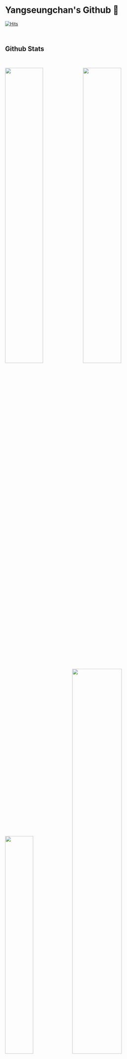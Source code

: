 # Yangseungchan's Github 🧪

[![Hits](https://hits.seeyoufarm.com/api/count/incr/badge.svg?url=https%3A%2F%2Fgithub.com%2FYangseungchan&count_bg=%23A29BFE&title_bg=%236C5CE7&icon=&icon_color=%23E7E7E7&title=HITS&edge_flat=false)](https://hits.seeyoufarm.com)

</br>

## Github Stats
<br/>

<p align="left">
  <img width="49.5%" src="https://github-readme-stats.vercel.app/api?username=Yangseungchan&show_icons=true&theme=dracula&hide_border=true" />
  <img width="49.5%" src="https://github-readme-streak-stats.herokuapp.com/?user=Yangseungchan&theme=dracula&hide_border=true" />
</p>
<p align="left">
  <img width="42.5%" src="https://github-readme-stats.vercel.app/api/top-langs/?username=Yangseungchan&theme=dracula&layout=compact&hide_border=true" />
  <img width="56.5%" src="https://activity-graph.herokuapp.com/graph?username=Yangseungchan&custom_title=Yangseungchan's%20Contribution%20Graph&theme=dracula&bg_color=282A36&hide_border=true&line=6c5ce7&point=fd79a8" />
</p>



## Stacks


### Languages
<a href="https://www.youtube.com/watch?v=dQw4w9WgXcQ"><img src="https://user-images.githubusercontent.com/73097560/115834477-dbab4500-a447-11eb-908a-139a6edaec5c.gif"></a>

<p>
  <div align="left">
    <img src="https://img.shields.io/badge/-Javascript-f1c40f?style=for-the-badge&logo=javascript&logoColor=f1c40f&labelColor=282828">
    <img src="https://img.shields.io/badge/-Typescript-3498db?style=for-the-badge&logo=typescript&logoColor=3498db&labelColor=282828">
    <img src="https://img.shields.io/badge/-Python-3670A0?style=for-the-badge&logo=python&logoColor=3670A0&labelColor=282828">
    <img src="https://img.shields.io/badge/-c++-%2300599C.svg?style=for-the-badge&logo=c&logoColor=3670A0&labelColor=282828">
    <img src="https://img.shields.io/badge/-HTML-2d98da?style=for-the-badge&logo=html5&logoColor=2d98da&labelColor=282828">
    <img src="https://img.shields.io/badge/-CSS-e67e22?style=for-the-badge&logo=css3&logoColor=e67e22&labelColor=282828">
    <img src="https://img.shields.io/badge/-dart-%230175C2.svg?style=for-the-badge&logo=dart&logoColor=3670A0&labelColor=282828">
    <img src="https://img.shields.io/badge/-Java-EE5A24?style=for-the-badge&logo=java&logoColor=EE5A24&labelColor=282828">
    <img src="https://img.shields.io/badge/-Kotlin-12CBC4?style=for-the-badge&logo=kotlin&logoColor=12CBC4&labelColor=282828">
  </div>
</p>

</br>

### Frontend Library/Framework
<a href="https://www.youtube.com/watch?v=dQw4w9WgXcQ"><img src="https://user-images.githubusercontent.com/73097560/115834477-dbab4500-a447-11eb-908a-139a6edaec5c.gif"></a>
<p>
  <div align="left">
    <img src="https://img.shields.io/badge/-React-48dbfb?style=for-the-badge&logo=react&logoColor=48dbfb&labelColor=282828">
    <img src="https://img.shields.io/badge/-NextJS-2d3436?style=for-the-badge&logo=next.js&logoColor=white&labelColor=282828">
    <img src="https://img.shields.io/badge/-Vue-2ed573?style=for-the-badge&logo=vuedotjs&logoColor=2ed573&labelColor=282828">
    <img src="https://img.shields.io/badge/-Flutter-5352ed?style=for-the-badge&logo=flutter&logoColor=5352ed&labelColor=282828">
    <img src="https://img.shields.io/badge/-jQuery-227093?style=for-the-badge&logo=jquery&logoColor=227093&labelColor=282828">
    <img src="https://img.shields.io/badge/-MaterialUI-0984e3?style=for-the-badge&logo=material-ui&logoColor=0984e3&labelColor=282828">
    <img src="https://img.shields.io/badge/-SemanticUI-33d9b2?style=for-the-badge&logo=SemanticUIReact&logoColor=33d9b2&labelColor=282828">
    <img src="https://img.shields.io/badge/-React Router-e55039?style=for-the-badge&logo=react-router&logoColor=e55039&labelColor=282828">
    <img src="https://img.shields.io/badge/-Gatsby-40407a?style=for-the-badge&logo=gatsby&logoColor=40407a&labelColor=282828">
    <img src="https://img.shields.io/badge/-Styled Components-ff6b81?style=for-the-badge&logo=styled-components&logoColor=ff6b81&labelColor=282828">
    <img src="https://img.shields.io/badge/-Bootstrap-40407a?style=for-the-badge&logo=bootstrap&logoColor=40407a&labelColor=282828">
    <img src="https://img.shields.io/badge/-Sass-FDA7DF?style=for-the-badge&logo=sass&logoColor=FDA7DF&labelColor=282828">
  </div>
</p>

</br>

### Backend Library/Framework
<a href="https://www.youtube.com/watch?v=dQw4w9WgXcQ"><img src="https://user-images.githubusercontent.com/73097560/115834477-dbab4500-a447-11eb-908a-139a6edaec5c.gif"></a>
<p>
<div align="left">
  <img src="https://img.shields.io/badge/-NodeJS-6ab04c?style=for-the-badge&logo=node.js&logoColor=6ab04c&labelColor=282828">
  <img src="https://img.shields.io/badge/-ExpressJS-FFC312?style=for-the-badge&logo=express&logoColor=FFC312&labelColor=282828">
  <img src="https://img.shields.io/badge/-Django-006266?style=for-the-badge&logo=django&logoColor=006266&labelColor=282828">
  <img src="https://img.shields.io/badge/-Flask-1e272e?style=for-the-badge&logo=flask&logoColor=white&labelColor=282828">
</div>
</p>

</br>

### Others
<a href="https://www.youtube.com/watch?v=dQw4w9WgXcQ"><img src="https://user-images.githubusercontent.com/73097560/115834477-dbab4500-a447-11eb-908a-139a6edaec5c.gif"></a>
<p>
<div align="left">
  <img src="https://img.shields.io/badge/-Docker-82ccdd?style=for-the-badge&logo=docker&logoColor=82ccdd&labelColor=282828"> 
  <img src="https://img.shields.io/badge/-Celery-b8e994?style=for-the-badge&logo=celery&logoColor=b8e994&labelColor=282828">
  <img src="https://img.shields.io/badge/-RabbitMQ-e58e26?style=for-the-badge&logo=rabbitmq&logoColor=e58e26&labelColor=282828">
  <img src="https://img.shields.io/badge/-Scrapy-badc58?style=for-the-badge&logo=scrapy&logoColor=badc58&labelColor=282828"> 
  <img src="https://img.shields.io/badge/-Selenium-4cd137?style=for-the-badge&logo=selenium&logoColor=4cd137&labelColor=282828"> 
</div>
</p>

</br>
</br>

## Baekjoon


[![Solved.ac
프로필](http://mazassumnida.wtf/api/v2/generate_badge?boj=uvzone)](https://solved.ac/uvzone)
